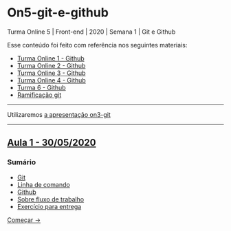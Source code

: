 # On5-git-e-github

Turma Online 5 | Front-end | 2020 | Semana 1 | Git e Github


Esse conteúdo foi feito com referência nos seguintes materiais:
 - [Turma Online 1 - Github](https://github.com/reprograma/CursoOnline-Aula3-Git-and-Github)
 - [Turma Online 2 - Github](https://github.com/reprograma/On2-git-e-github)
 - [Turma Online 3 - Github](https://github.com/reprograma/On3-git-e-github)
 - [Turma Online 4 - Github](https://github.com/reprograma/On4-git-e-github)
 - [Turma 6 - Github](https://github.com/reprograma/github)
 - [Ramificação git](https://git-scm.com/book/pt-br/v1/Ramifica%C3%A7%C3%A3o-Branching-no-Git-O-que-%C3%A9-um-Branch) 


---
Utilizaremos <a href="https://docs.google.com/presentation/d/1pCZ3V23cnopWDDDdj4fYzcBLOjBa60CXMJuGvPKg83o/edit?usp=sharing" target="_blank">a apresentação on3-git</a>

---

## [Aula 1 - 30/05/2020](#aula-1)
### Sumário
* [Git](conteudo/sobre-git.md)
* [Linha de comando](conteudo/sobre-linha-de-comando.md)
* [Github](conteudo/sobre-github.md)
* [Sobre fluxo de trabalho](conteudo/sobre-fluxo-de-trabalho.md)
* [Exercício para entrega](conteudo/exercicios/7-exercicio-projeto-casa/README.md)


[Começar ->](conteudo/sobre-git.md)